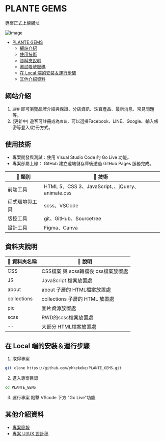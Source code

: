 PLANTE GEMS
===
[專案正式上線網址](https://yhkekeke.github.io/PLANTE_GEMS/)

![image](https://hackmd-prod-images.s3-ap-northeast-1.amazonaws.com/uploads/upload_db2e4bad39cdd148a7fc1702a5c0a3f2.png?AWSAccessKeyId=AKIA3XSAAW6AWSKNINWO&Expires=1713599485&Signature=P20PamIbNL4JypRipUiRSrK6ZDk%3D)

- [PLANTE GEMS](#plante-gems)
  - [網站介紹](#網站介紹)
  - [使用技術](#使用技術)
  - [資料夾說明](#資料夾說明)
  - [測試帳號密碼](#測試帳號密碼)
  - [在 Local 端的安裝＆運行步驟](#在-local-端的安裝運行步驟)
  - [其他介紹資料](#其他介紹資料)


## 網站介紹
1. `遊客` 即可瀏覽品牌介紹與保證、分店資訊、珠寶產品、最新消息、常見問題等。
2. (更新中) 遊客可註冊成為`會員`，可以選擇Facebook、LINE、Google、輸入帳密等登入/註冊方式。

## 使用技術
* 專案開發與測試：使用 Visual Studio Code 的 Go Live 功能。
* 專案部屬上線： GitHub 建立遠端儲存庫後透過 GitHub Pages 服務完成。
  
| :pushpin: 類別 | :wrench: 技術 |
| ------------- | ------------ |
| 前端工具       | HTML 5、CSS 3、JavaScript、、jQuery、animate.css  |
| 程式環境與工具 | scss、VSCode |
| 版控工具 | git、GitHub、Sourcetree |
| 設計工具 | Figma、Canva |

## 資料夾說明
| :file_folder: 資料夾名稱 | :memo: 說明 |
| -------- | ------------- |
| CSS      | CSS檔案 與 scss轉檔後 css檔案放置處 |
| JS       | JavaScript 檔案放置處 |
| about    | about 子層的 HTML檔案放置處 |
| collections | collections 子層的 HTML 放置處 |
| pic      | 圖片資源放置處        |
| scss     | RWD的scss檔案放置處   |
| --       | 大部分 HTML檔案放置處 |

## 在 Local 端的安裝＆運行步驟
1. 取得專案
```sh
git clone https://github.com/yhkekeke/PLANTE_GEMS.git
```

2. 進入專案目錄
```sh
cd PLANTE_GEMS
```

3. 運行專案
點擊 VScode 下方 "Go Live"功能

## 其他介紹資料
* [專案簡報](https://www.figma.com/proto/omJ9iDa5lVxNlcp82zTaZ5/%E7%B7%AF%E8%82%B2-%7C-%E5%80%8B%E4%BA%BA%E5%B0%88%E9%A1%8C-PLANTE-GEMS?page-id=436%3A2790&type=design&node-id=457-13264&viewport=2556%2C-591%2C0.27&t=480HNsr93Fdxd7ON-1&scaling=contain&mode=design)
* [專案 UI/UX 設計稿](https://www.figma.com/file/omJ9iDa5lVxNlcp82zTaZ5/%E7%B7%AF%E8%82%B2-%7C-%E5%80%8B%E4%BA%BA%E5%B0%88%E9%A1%8C-PLANTE-GEMS?type=design&node-id=0%3A1&mode=design&t=8YSJ03oRrp8hiExo-1)
